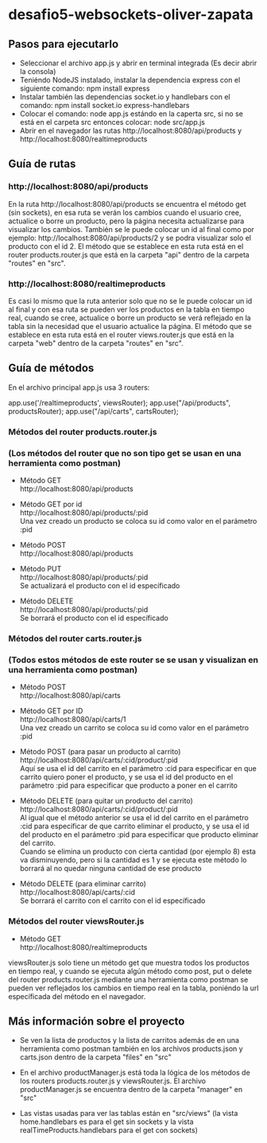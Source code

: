 # desafio5-websockets-oliver-zapata

## Pasos para ejecutarlo

- Seleccionar el archivo app.js y abrir en terminal integrada (Es decir abrir la consola)
- Teniéndo NodeJS instalado, instalar la dependencia express con el siguiente comando: npm install express
- Instalar también las dependencias socket.io y handlebars con el comando: npm install socket.io express-handlebars
- Colocar el comando: node app.js estándo en la caperta src, si no se está en el carpeta src entonces colocar: node src/app.js
- Abrir en el navegador las rutas http://localhost:8080/api/products y http://localhost:8080/realtimeproducts 


## Guía de rutas

### http://localhost:8080/api/products

En la ruta http://localhost:8080/api/products se encuentra el método get (sin sockets), en esa ruta se verán los cambios cuando el usuario cree, actualice o borre un producto, pero la página necesita actualizarse para visualizar los cambios. También se le puede colocar un id al final como por ejemplo: http://localhost:8080/api/products/2 y se podra visualizar solo el producto con el id 2. El método que se establece en esta ruta está en el router products.router.js que está en la carpeta "api" dentro de la carpeta "routes" en "src".


### http://localhost:8080/realtimeproducts 

Es casi lo mismo que la ruta anterior solo que no se le puede colocar un id al final y con esa ruta se pueden ver los productos en la tabla en tiempo real, cuando se cree, actualice o borre un producto se verá reflejado en la tabla sin la necesidad que el usuario actualice la página. El método que se establece en esta ruta está en el router views.router.js que está en la carpeta "web" dentro de la carpeta "routes" en "src".


## Guía de métodos

En el archivo principal app.js usa 3 routers:

app.use('/realtimeproducts', viewsRouter);
app.use("/api/products", productsRouter);
app.use("/api/carts", cartsRouter);

### Métodos del router products.router.js
### (Los métodos del router que no son tipo get se usan en una herramienta como postman)

- Método GET<br>
http://localhost:8080/api/products

- Método GET por id<br>
http://localhost:8080/api/products/:pid <br>
Una vez creado un producto se coloca su id como valor en el parámetro :pid

- Método POST<br>
http://localhost:8080/api/products <br>


- Método PUT<br>
http://localhost:8080/api/products/:pid <br>
Se actualizará el producto con el id específicado

- Método DELETE<br>
http://localhost:8080/api/products/:pid <br>
Se borrará el producto con el id específicado


### Métodos del router carts.router.js
### (Todos estos métodos de este router se se usan y visualizan en una herramienta como postman)
- Método POST<br>
http://localhost:8080/api/carts

- Método GET por ID<br>
http://localhost:8080/api/carts/1<br>
Una vez creado un carrito se coloca su id como valor en el parámetro :pid

- Método POST (para pasar un producto al carrito)<br>
http://localhost:8080/api/carts/:cid/product/:pid<br>
Aquí se usa el id del carrito en el parámetro :cid para especificar en que carrito quiero poner el producto, y se usa el id del producto en el parámetro :pid para especificar que producto a poner en el carrito

- Método DELETE (para quitar un producto del carrito)<br>
http://localhost:8080/api/carts/:cid/product/:pid<br>
Al igual que el método anterior se usa el id del carrito en el parámetro :cid para especificar de que carrito eliminar el producto, y se usa el id del producto en el parámetro :pid para especificar que producto eliminar del carrito.<br>
Cuando se elimina un producto con cierta cantidad (por ejemplo 8) esta va disminuyendo, pero si la cantidad es 1 y se ejecuta este método lo borrará al no quedar ninguna cantidad de ese producto

- Método DELETE (para eliminar carrito)<br>
http://localhost:8080/api/carts/:cid<br>
Se borrará el carrito con el carrito con el id específicado


### Métodos del router viewsRouter.js

- Método GET<br>
http://localhost:8080/realtimeproducts

viewsRouter.js solo tiene un método get que muestra todos los productos en tiempo real, y cuando se ejecuta algún método como post, put o delete del router products.router.js mediante una herramienta como postman se pueden ver reflejados los cambios en tiempo real en la tabla, poniéndo la url específicada del método en el navegador.


## Más información sobre el proyecto

- Se ven la lista de productos y la lista de carritos además de en una herramienta como postman también en los archivos products.json y carts.json dentro de la carpeta "files" en "src"

- En el archivo productManager.js está toda la lógica de los métodos de los routers products.router.js y viewsRouter.js. El archivo productManager.js se encuentra dentro de la carpeta "manager" en "src"

- Las vistas usadas para ver las tablas están en "src/views" (la vista home.handlebars es para el get sin sockets y la vista realTimeProducts.handlebars para el get con sockets)